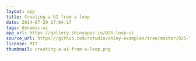 ```yaml
---
layout: app
title: Creating a UI from a loop
date: 2014-07-29 17:04:17
tags: dynamic-ui
app_url: https://gallery.shinyapps.io/025-loop-ui
source_url: https://github.com/rstudio/shiny-examples/tree/master/025-loop-ui
license: MIT
thumbnail: creating-a-ui-from-a-loop.png
---
```

